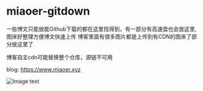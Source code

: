 # miaoer-gitdown
一些博文只能放能Github下载的都在这里找得到，有一部分有高速盘也会放这里,图床好整理方便博文快速上传
博客里面有很多图片都是上传到有CDN的图床了部分放这里了

博客自主cdn可能替换整个仓库，源链不可用

blog: https://www.miaoer.xyz

![Image text](https://raw.githubusercontent.com/miaoermua/miaoer-gitdown/main/meme/%E6%BB%91%E7%A8%BD%E9%9B%AA%E7%90%83.gif)
